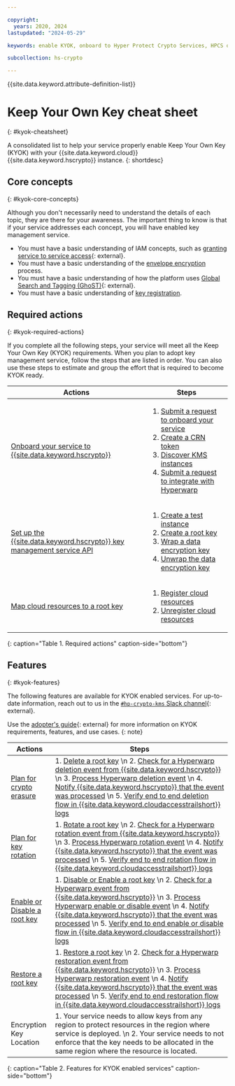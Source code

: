 ```yaml
---

copyright:
  years: 2020, 2024
lastupdated: "2024-05-29"

keywords: enable KYOK, onboard to Hyper Protect Crypto Services, HPCS onboarding, service onboarding, internal registration, key registration, KYOK, kms onboarding

subcollection: hs-crypto

---
```


{{site.data.keyword.attribute-definition-list}}



# Keep Your Own Key cheat sheet
{: #kyok-cheatsheet}

A consolidated list to help your service properly enable Keep Your Own Key (KYOK) with your {{site.data.keyword.cloud}} {{site.data.keyword.hscrypto}} instance.
{: shortdesc}

## Core concepts
{: #kyok-core-concepts}

Although you don't necessarily need to understand the details of each topic, they are there for your awareness. The important thing to know is that if your service addresses each concept, you will have enabled key management service.

- You must have a basic understanding of IAM concepts, such as [granting service to service access](/docs/get-coding?topic=get-coding-servicetoservice){: external}.
- You must have a basic understanding of the [envelope encryption](/docs/hs-crypto?topic=hs-crypto-envelope-encryption) process.
- You must have a basic understanding of how the platform uses [Global Search and Tagging (GhoST)](/docs/get-coding?topic=get-coding-ghost_overview){: external}.
- You must have a basic understanding of [key registration](/docs/hs-crypto?topic=hs-crypto-register-protected-resources).

## Required actions
{: #kyok-required-actions}

If you complete all the following steps, your service will meet all the Keep Your Own Key (KYOK) requirements. When you plan to adopt key management service, follow the steps that are listed in order. You can also use these steps to estimate and group the effort that is required to become KYOK ready.

| Actions | Steps   |
| ---------- | ------- |
| [Onboard your service to {{site.data.keyword.hscrypto}}](/docs/hs-crypto?topic=hs-crypto-onboard-service) | <ol><li>[Submit a request to onboard your service](/docs/hs-crypto?topic=hs-crypto-onboard-service#submit-request)</li><li>[Create a CRN token](/docs/hs-crypto?topic=hs-crypto-onboard-service#submit-request)</li><li>[Discover KMS instances](/docs/hs-crypto?topic=hs-crypto-onboard-service#discover-kms-instances)</li><li>[Submit a request to integrate with Hyperwarp](/docs/hs-crypto?topic=hs-crypto-onboard-service#integrate-hyperwarp)</li></ol> |
| [Set up the {{site.data.keyword.hscrypto}} key management service API](/docs/hs-crypto?topic=hs-crypto-configure-api-test) | <ol><li>[Create a test instance](/docs/hs-crypto?topic=hs-crypto-configure-api-test#provision-instance-test)</li><li>[Create a root key](/docs/hs-crypto?topic=hs-crypto-configure-api-test#create-root-key-test)</li><li>[Wrap a data encryption key](/docs/hs-crypto?topic=hs-crypto-configure-api-test#wrap-key-test)</li><li>[Unwrap the data encryption key](/docs/hs-crypto?topic=hs-crypto-configure-api-test#unwrap-key-test)</li></ol> |
| [Map cloud resources to a root key](/docs/hs-crypto?topic=hs-crypto-register-protected-resources)  | <ol><li>[Register cloud resources](/docs/hs-crypto?topic=hs-crypto-register-protected-resources#create-registration)</li><li>[Unregister cloud resources](/docs/hs-crypto?topic=hs-crypto-register-protected-resources#delete-registration)</li></ol> |
{: caption="Table 1. Required actions" caption-side="bottom"}

## Features
{: #kyok-features}

The following features are available for KYOK enabled services. For up-to-date information, reach out to us in the [`#hp-crypto-kms` Slack channel](https://app.slack.com/client/T02J3DPUE/CFFC7M3B3){: external}.

Use the [adopter's guide](https://github.ibm.com/kms/BYOK_Adopter_services){: external} for more information on KYOK requirements, features, and use cases.
{: note}

| Actions | Steps |
| --- | --- |
| [Plan for crypto erasure](/docs/hs-crypto?topic=hs-crypto-key-erasure) | 1.  [Delete a root key](/docs/hs-crypto?topic=hs-crypto-delete-keys) \n 2.  [Check for a Hyperwarp deletion event from {{site.data.keyword.hscrypto}}](https://github.ibm.com/kms/BYOK_Adopter_services/blob/master/How_to_subscribe_to_hyperwarp.md#event-structure) \n 3.  [Process Hyperwarp deletion event](https://github.ibm.com/kms/Adopter_services/blob/master/src/github.ibm.com/skms/key-protect/event_processor.go) \n 4.  [Notify {{site.data.keyword.hscrypto}} that the event was processed](/apidocs/hs-crypto#eventacknowledge) \n 5.  [Verify end to end deletion flow in {{site.data.keyword.cloudaccesstrailshort}} logs](/docs/observability?topic=observability-pattern1#pattern1_step4) |
| [Plan for key rotation](/docs/hs-crypto?topic=hs-crypto-dek-rewrap) | 1.  [Rotate a root key](/docs/hs-crypto?topic=hs-crypto-rotate-keys) \n 2.  [Check for a Hyperwarp rotation event from {{site.data.keyword.hscrypto}}](https://github.ibm.com/kms/BYOK_Adopter_services/blob/master/How_to_subscribe_to_hyperwarp.md#event-structure) \n 3.  [Process Hyperwarp rotation event](https://github.ibm.com/kms/Adopter_services/blob/master/src/github.ibm.com/skms/key-protect/event_processor.go) \n 4.  [Notify {{site.data.keyword.hscrypto}} that the event was processed](/apidocs/hs-crypto#eventacknowledge) \n 5.  [Verify end to end rotation flow in {{site.data.keyword.cloudaccesstrailshort}} logs](/docs/observability?topic=observability-pattern1#pattern1_step4) |
| [Enable or Disable a root key](/docs/hs-crypto?topic=hs-crypto-disable-keys) | 1.  [Disable or Enable a root key](/apidocs/hs-crypto#actiononkey) \n 2.  [Check for a Hyperwarp event from {{site.data.keyword.hscrypto}}](https://github.ibm.com/kms/BYOK_Adopter_services/blob/master/How_to_subscribe_to_hyperwarp.md#event-structure) \n 3.  [Process Hyperwarp enable or disable event](https://github.ibm.com/kms/Adopter_services/blob/master/src/github.ibm.com/skms/key-protect/event_processor.go) \n 4.  [Notify {{site.data.keyword.hscrypto}} that the event was processed](/apidocs/hs-crypto#eventacknowledge) \n 5.  [Verify end to end enable or disable flow in {{site.data.keyword.cloudaccesstrailshort}} logs](/docs/observability?topic=observability-pattern1#pattern1_step4) |
| [Restore a root key](/docs/hs-crypto?topic=hs-crypto-restore-keys) | 1.  [Restore a root key](/apidocs/hs-crypto#actiononkey) \n 2.  [Check for a Hyperwarp restoration event from {{site.data.keyword.hscrypto}}](https://github.ibm.com/kms/BYOK_Adopter_services/blob/master/How_to_subscribe_to_hyperwarp.md#event-structure) \n 3.  [Process Hyperwarp restoration event](https://github.ibm.com/kms/Adopter_services/blob/master/src/github.ibm.com/skms/key-protect/event_processor.go) \n 4.  [Notify {{site.data.keyword.hscrypto}} that the event was processed](/apidocs/hs-crypto#eventacknowledge) \n 5.  [Verify end to end restoration flow in {{site.data.keyword.cloudaccesstrailshort}} logs](/docs/observability?topic=observability-pattern1#pattern1_step4) |
| Encryption Key Location | 1.  Your service needs to allow keys from any region to protect resources in the region where service is deployed. \n 2.  Your service needs to not enforce that the key needs to be allocated in the same region where the resource is located. |
{: caption="Table 2. Features for KYOK enabled services" caption-side="bottom"}
